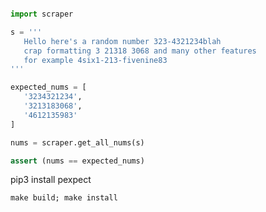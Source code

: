 
```python

import scraper

s = '''
   Hello here's a random number 323-4321234blah
   crap formatting 3 21318 3068 and many other features
   for example 4six1-213-fivenine83
'''

expected_nums = [
   '3234321234',
   '3213183068',
   '4612135983'
]

nums = scraper.get_all_nums(s)

assert (nums == expected_nums)

```


pip3 install pexpect


`make build; make install`

